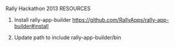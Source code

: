 Rally Hackathon 2013 RESOURCES

1) Install rally-app-builder
https://github.com/RallyApps/rally-app-builder#install

2) Update path to include rally-app-builder/bin

